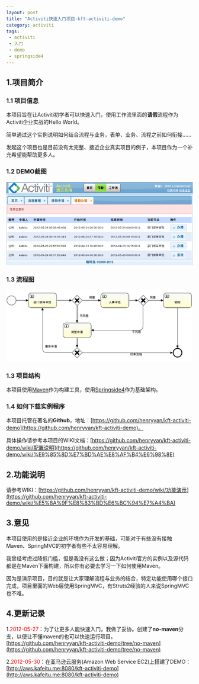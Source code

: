 ```yaml
---
layout: post
title: "Activiti快速入门项目-kft-activiti-demo"
category: activiti
tags: 
 - activiti
 - 入门
 - demo
 - springside4
---
```


## 1.项目简介

### 1.1 项目信息

本项目旨在让Activiti初学者可以快速入门，使用工作流里面的**请假**流程作为Activiti企业实战的Hello World。

简单通过这个实例说明如何结合流程与业务，表单、业务、流程之前如何衔接……

发起这个项目也是目前没有太完整、接近企业真实项目的例子，本项目作为一个补充希望能帮助更多人。

### 1.2 DEMO截图

![kft-activiti-demo截图](/files/2012/05/kft-activiti-demo.png)

### 1.3 流程图

![请假流程](/files/2012/05/leave-process-definition.png)

### 1.3 项目结构

本项目使用[Maven](http://maven.apache.org/)作为构建工具，使用[Springside4](https://github.com/springside/springside4)作为基础架构。

### 1.4 如何下载实例程序

本项目托管在著名的**Github**，地址：[https://github.com/henryyan/kft-activiti-demo](https://github.com/henryyan/kft-activiti-demo)。

具体操作请参考本项目的WIKI文档：[https://github.com/henryyan/kft-activiti-demo/wiki/配置说明](https://github.com/henryyan/kft-activiti-demo/wiki/%E9%85%8D%E7%BD%AE%E8%AF%B4%E6%98%8E)

## 2.功能说明

请参考WIKI：[https://github.com/henryyan/kft-activiti-demo/wiki/功能演示](https://github.com/henryyan/kft-activiti-demo/wiki/%E5%8A%9F%E8%83%BD%E6%BC%94%E7%A4%BA)


## 3.意见

本项目使用的是接近企业的环境作为开发的基础，可能对于有些没有接触Maven、SpringMVC的初学者有些不太容易理解。

我曾经考虑过降低门槛，但是我没有这么做；因为Activiti官方的实例以及源代码都是在Maven下面构建，所以你有必要去学习一下如何使用Maven。

因为是演示项目，目的就是让大家理解流程与业务的结合，特定功能使用哪个接口完成，项目里面的Web层使用SpringMVC，有Struts2经验的人来说SpringMVC也不难。

## 4.更新记录

1.<font color='red'>2012-05-27</font>：为了让更多人能快速入门，我做了妥协。创建了**no-maven**分支，以便让不懂maven的也可以快速运行项目。[https://github.com/henryyan/kft-activiti-demo/tree/no-maven](https://github.com/henryyan/kft-activiti-demo/tree/no-maven)

2.<font color='red'>2012-05-30</font>：在亚马逊云服务(Amazon Web Service EC2)上搭建了DEMO：[http://aws.kafeitu.me:8080/kft-activiti-demo](http://aws.kafeitu.me:8080/kft-activiti-demo)
